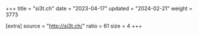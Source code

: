 +++
title = "si3t.ch"
date = "2023-04-17"
updated = "2024-02-21"
weight = 3773

[extra]
source = "http://si3t.ch/"
ratio = 61
size = 4
+++
